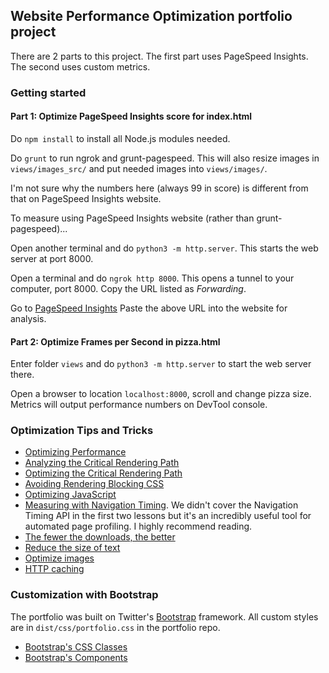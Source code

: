 ## Website Performance Optimization portfolio project

There are 2 parts to this project. The first part uses PageSpeed Insights. The second uses custom metrics.

### Getting started

#### Part 1: Optimize PageSpeed Insights score for index.html

Do ``npm install`` to install all Node.js modules needed.

Do ``grunt`` to run ngrok and grunt-pagespeed.
This will also resize images in ``views/images_src/`` and put needed images into ``views/images/``.

I'm not sure why the numbers here (always 99 in score) is different from that on PageSpeed Insights website.


To measure using PageSpeed Insights website (rather than grunt-pagespeed)...

Open another terminal and do ``python3 -m http.server``. This starts the web server at port 8000.

Open a terminal and do ``ngrok http 8000``. This opens a tunnel to your computer, port 8000.
Copy the URL listed as *Forwarding*.

Go to [PageSpeed Insights](https://developers.google.com/speed/pagespeed/insights)
Paste the above URL into the website for analysis.


#### Part 2: Optimize Frames per Second in pizza.html

Enter folder ``views`` and do ``python3 -m http.server`` to start the web server there.

Open a browser to location ``localhost:8000``, scroll and change pizza size.
Metrics will output performance numbers on DevTool console.


### Optimization Tips and Tricks
* [Optimizing Performance](https://developers.google.com/web/fundamentals/performance/ "web performance")
* [Analyzing the Critical Rendering Path](https://developers.google.com/web/fundamentals/performance/critical-rendering-path/analyzing-crp.html "analyzing crp")
* [Optimizing the Critical Rendering Path](https://developers.google.com/web/fundamentals/performance/critical-rendering-path/optimizing-critical-rendering-path.html "optimize the crp!")
* [Avoiding Rendering Blocking CSS](https://developers.google.com/web/fundamentals/performance/critical-rendering-path/render-blocking-css.html "render blocking css")
* [Optimizing JavaScript](https://developers.google.com/web/fundamentals/performance/critical-rendering-path/adding-interactivity-with-javascript.html "javascript")
* [Measuring with Navigation Timing](https://developers.google.com/web/fundamentals/performance/critical-rendering-path/measure-crp.html "nav timing api"). We didn't cover the Navigation Timing API in the first two lessons but it's an incredibly useful tool for automated page profiling. I highly recommend reading.
* <a href="https://developers.google.com/web/fundamentals/performance/optimizing-content-efficiency/eliminate-downloads.html">The fewer the downloads, the better</a>
* <a href="https://developers.google.com/web/fundamentals/performance/optimizing-content-efficiency/optimize-encoding-and-transfer.html">Reduce the size of text</a>
* <a href="https://developers.google.com/web/fundamentals/performance/optimizing-content-efficiency/image-optimization.html">Optimize images</a>
* <a href="https://developers.google.com/web/fundamentals/performance/optimizing-content-efficiency/http-caching.html">HTTP caching</a>

### Customization with Bootstrap
The portfolio was built on Twitter's <a href="http://getbootstrap.com/">Bootstrap</a> framework. All custom styles are in `dist/css/portfolio.css` in the portfolio repo.

* <a href="http://getbootstrap.com/css/">Bootstrap's CSS Classes</a>
* <a href="http://getbootstrap.com/components/">Bootstrap's Components</a>
